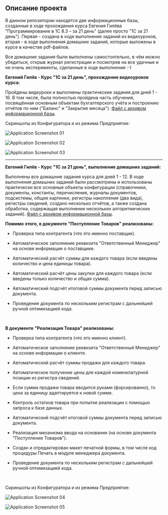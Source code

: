 ## Описание проекта

В данном репозитории находятся две информационные базы, созданные в ходе прохождения курса Евгения Гилёва "Программирование в 1С 8.3 – за 21 день" (далее просто "1С за 21 день"). Первая - создана в ходе выполнения заданий из видеоуроков, вторая - в ходе выполнения домашних заданий, которые выложены в курсе в качестве pdf-файлов.

Все домашние задания были выполнены самостоятельно, в чём можно убедиться, открыв журнал регистрации и посмотрев на все удачные и не очень эксперименты, сделанные в ходе выполнения :-)

**Евгений Гилёв - Курс "1С за 21 день", прохождение видеоуроков курса:**

Пройдены видеуроки и выполнены практические задания для дней 1 - 16. В том числе, была полностью пройдена часть обучения, посвящённая основным объектам бухгалтерского учёта и построению отчётов по ним ("Баланс" и "Закрытие месяца"). [Файл с архивом информационной базы](https://github.com/sudomango/1C-Infobase-21-Days-Course/blob/main/1C_Gilev_Base_Original.zip).

Скриншоты из Конфигуратора и из режима Предприятие:

![Application Screenshot 01](https://github.com/sudomango/1C-Infobase-21-Days-Course/blob/main/Application%20Screenshots/Application%20Screenshot%2001.jpg)

![Application Screenshot 02](https://github.com/sudomango/1C-Infobase-21-Days-Course/blob/main/Application%20Screenshots/Application%20Screenshot%2002.jpg)

![Application Screenshot 03](https://github.com/sudomango/1C-Infobase-21-Days-Course/blob/main/Application%20Screenshots/Application%20Screenshot%2003.jpg)

<hr>

**Евгений Гилёв - Курс "1С за 21 день", выполнение домашних заданий:**

Выполнены все домашние задания курса для дней 1 - 12. В ходе выполнения домашних заданий были рассмотрены и использованы практически все основные объекты конфигурации (справочники, документы, константы, перечисления, журналы документов, подсистемы, общие картинки, регистры накопления (два вида), регистры сведений, создано несколько отчётов, а также создана обработка, содержащая выполнение нескольких алгоритмических заданий). [Файл с архивом информационной базы](https://github.com/sudomango/1C-Infobase-21-Days-Course/blob/main/1C_Gilev_Base_Homework.zip).

**Помимо этого, в документе "Поступление Товаров" реализованы:**

* Проверка типа контрагента (что это именно поставщик).

* Автоматическое заполнение реквизита "Ответственный Менеджер" на основе информации о поставщике.

* Автоматический расчёт суммы для каждого товара (если введены количество и цена единицы товара).

* Автоматический расчёт цены закупки для каждого товара (если введены только количество и общая сумма).

* Автоматический подсчёт итоговой суммы документа перед записью документа.

* Проведение документа по нескольким регистрам с дальнейшей ручной оптимизацией кода.

<br>

**В документе "Реализация Товара" реализованы:**

* Проверка типа контрагента (что это именно клиент).

* Автоматическое заполнение реквизита "Ответственный Менеджер" на основе информации о клиенте.

* Автоматический расчёт суммы продажи для каждого товара.

* Автоматическое получение цены для каждой номенклатурной позиции из регистра сведений.

* Если сумма продажи товара вводится руками (форсированно), то цена за единицу адаптируется к новой сумме.

* Контроль остатков товара при попытке реализации с помощью запроса к базе данных.

* Автоматический подсчёт итоговой суммы документа перед записью документа.

* Реализация механизма ввода на основании (на основе документа "Поступление Товаров").

* Создан и отредактирован макет печатной формы, в том числе код процедуры Печать в модуле менеджера документа.

* Проведение документа по нескольким регистрам с дальнейшей ручной оптимизацией кода.

<br>

Скриншоты из Конфигуратора и из режима Предприятие:

![Application Screenshot 04](https://github.com/sudomango/1C-Infobase-21-Days-Course/blob/main/Application%20Screenshots/Application%20Screenshot%2004.png)

![Application Screenshot 05](https://github.com/sudomango/1C-Infobase-21-Days-Course/blob/main/Application%20Screenshots/Application%20Screenshot%2005.png)
